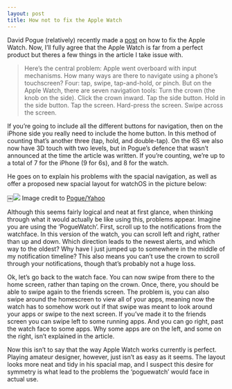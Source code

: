 ```yaml
---
layout: post
title: How not to fix the Apple Watch
---
```


David Pogue (relatively) recently made a [post](https://www.yahoo.com/tech/a-humble-proposition-how-to-fix-the-apple-watch-129185196924.html) on how to fix the Apple Watch. Now, I’ll fully agree that the Apple Watch is far from a perfect product but theres a few things in the article I take issue with.
> Here’s the central problem: Apple went overboard with input mechanisms. How many ways are there to navigate using a phone’s touchscreen? Four: tap, swipe, tap-and-hold, or pinch. 
> But on the Apple Watch, there are seven navigation tools: Turn the crown (the knob on the side). Click the crown inward. Tap the side button. Hold in the side button. Tap the screen. Hard-press the screen. Swipe across the screen. 

If you’re going to include all the different buttons for navigation, then on the iPhone side you really need to include the home button. In this method of counting that’s another three (tap, hold, and double-tap). On the 6S we also now have 3D touch with two levels, but in Pogue’s defence that wasn’t announced at the time the article was written. If you’re counting, we’re up to a total of 7 for the iPhone (9 for 6s), and 8 for the watch.

He goes on to explain his problems with the spacial navigation, as well as offer a proposed new spacial layout for watchOS in the picture below:

￼![](/assets/images/2015-09-26-watch.jpeg)
Image credit to [Pogue/Yahoo](https://www.yahoo.com/tech/a-humble-proposition-how-to-fix-the-apple-watch-129185196924.html)

Although this seems fairly logical and neat at first glance, when thinking through what it would actually be like using this, problems appear.
Imagine you are using the ‘PogueWatch’. First, scroll up to the notifications from the watchface. In this version of the watch, you can scroll left and right, rather than up and down. Which direction leads to the newest alerts, and which way to the oldest? Why have I just jumped up to somewhere in the middle of my notification timeline? This also means you can’t use the crown to scroll through your notifications, though that’s probably not a huge loss.

Ok, let’s go back to the watch face. You can now swipe from there to the home screen, rather than taping on the crown. Once, there, you should be able to swipe again to the friends screen. The problem is, you can also swipe around the homescreen to view all of your apps, meaning now the watch has to somehow work out if that swipe was meant to look around your apps or swipe to the next screen. If you’ve made it to the friends screen you can swipe left to some running apps. And you can go right, past the watch face to some apps. Why some apps are on the left, and some on the right, isn’t explained in the article.

Now this isn’t to say that the way Apple Watch works currently is perfect. Playing amateur designer, however, just isn’t as easy as it seems. The layout looks more neat and tidy in his spacial map, and I suspect this desire for symmetry is what lead to the problems the ‘poguewatch’ would face in actual use.
